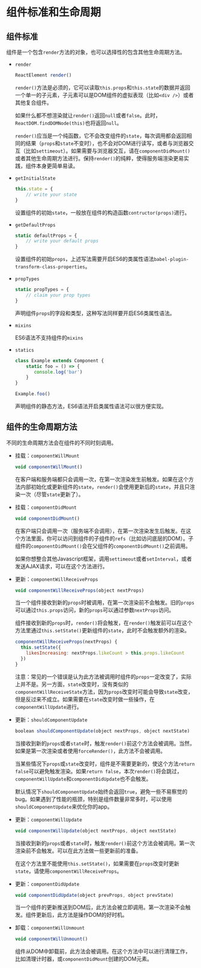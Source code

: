 # 组件标准和生命周期

## 组件标准

组件是一个包含`render`方法的对象，也可以选择性的包含其他生命周期方法。

- `render`

    ```js
    ReactElement render()
    ```

    `render()`方法是必须的，它可以读取`this.props`和`this.state`的数据并返回一个单一的子元素，子元素可以是DOM组件的虚拟表现（比如`<div />`）或者其他复合组件。

    如果什么都不想渲染就让`render()`返回`null`或者`false`。此时，`ReactDOM.findDOMNode(this)`也将返回`null`。

    `render()`应当是一个纯函数，它不会改变组件的`state`，每次调用都会返回相同的结果（`props`和`state`不变时），也不会对DOM进行读写，或者与浏览器交互（比如`settimeout`）。如果需要与浏览器交互，请在`componentDidMount()`或者其他生命周期方法进行。保持`render()`的纯粹，使得服务端渲染更易实践，组件本身更简单易读。

- `getInitialState`

    ```js
    this.state = {
        // write your state
    }
    ```

    设置组件的初始`state`，一般放在组件的构造函数`contructor(props)`进行。

- `getDefaultProps`

    ```js
    static defaultProps = {
        // write your default props
    }
    ```

    设置组件的初始`props`，上述写法需要开启ES6的类属性语法`babel-plugin-transform-class-properties`。

- `propTypes`

    ```js
    static propTypes = {
        // claim your prop types
    }
    ```

    声明组件`props`的字段和类型，这种写法同样要开启ES6类属性语法。

- `mixins`

    ES6语法不支持组件的`mixins`

- `statics`

    ```js
    class Example extends Component {
        static foo = () => {
           console.log('bar')
        }
    }

    Example.foo()
    ```

    声明组件的静态方法，ES6语法开启类属性语法可以很方便实现。

## 组件的生命周期方法

不同的生命周期方法会在组件的不同时刻调用。

- 挂载：`componentWillMount`

    ```js
    void componentWillMount()
    ```

    在客户端和服务端都只会调用一次，在第一次渲染发生前触发。如果在这个方法内部初始化或更新组件的`state`，`render()`会使用更新后的`state`，并且只渲染一次（尽管`state`更新了）。

- 挂载：`componentDidMount`

    ```js
    void componentDidMount()
    ```

    在客户端只会调用一次（服务端不会调用），在第一次渲染发生后触发。在这个方法里面，你可以访问到组件的子组件的`refs`（比如访问底层的DOM）。子组件的`componentDidMount()`会在父组件的`componentDidMount()`之前调用。

    如果你想整合其他Javascript框架，调用`settimeout`或者`setInterval`，或者发送AJAX请求，可以在这个方法进行。

- 更新：`componentWillReceiveProps`

    ```js
    void componentWillReceiveProps(object nextProps)
    ```

    当一个组件接收到新的`props`时被调用，在第一次渲染前不会触发。旧的`props`可以通过`this.props`访问，新的`props`可以通过参数`nextProps`访问。

    组件接收到新的`props`时，`render()`将会触发，在`render()`触发前可以在这个方法里通过`this.setState()`更新组件的`state`，此时不会触发额外的渲染。

    ```js
    componentWillReceiveProps(nextProps) {
      this.setState({
        likesIncreasing: nextProps.likeCount > this.props.likeCount
      })
    }
    ```

    注意：常见的一个错误是认为此方法被调用时组件的`props`一定改变了，实际上并不是。另一方面，`state`改变时，没有类似的`componentWillReceiveState`方法，因为`props`改变时可能会导致`state`改变，但是反过来不成立。如果需要在`state`改变时做一些操作，在`componentWillUpdate`进行。

- 更新：`shouldComponentUpdate`

    ```js
    boolean shouldComponentUpdate(object nextProps, object nextState)
    ```

    当接收到新的`props`或者`state`时，触发`render()`前这个方法会被调用。当然，如果是第一次渲染或者使用`forceRender()`，此方法不会被调用。

    当某些情况下`props`或`state`改变时，组件是不需要更新的，使这个方法`return false`可以避免触发渲染。如果`return false`，本次`render()`将会跳过，`componentWillUpdate`和`componentDidUpdate`也不会触发。

    默认情况下`shouldComponentUpdate`始终会返回`true`，避免一些不易察觉的bug。如果遇到了性能的瓶颈，特别是组件数量非常多时，可以使用`shouldComponentUpdate`来优化你的app。

- 更新：`componentWillUpdate`

    ```js
    void componentWillUpdate(object nextProps, object nextState)
    ```

    当接收到新的`props`或者`state`时，触发`render()`前这个方法会被调用。第一次渲染前不会触发。可以在此方法做一些更新前的准备。

    在这个方法里不能使用`this.setState()`，如果需要在`props`改变时更新`state`，请使用`componentWillReceiveProps`。

- 更新：`componentDidUpdate`

    ```js
    void componentDidUpdate(object prevProps, object prevState)
    ```

    当一个组件的更新推送到DOM后，此方法会被立即调用。第一次渲染不会触发。组件更新后，此方法是操作DOM的好时机。

- 卸载：`componentWillUnmount`

    ```js
    void componentWillUnmount()
    ```

    组件从DOM中卸载前，此方法会被调用。在这个方法中可以进行清理工作，比如清理计时器，或`componentDidMount`创建的DOM元素。